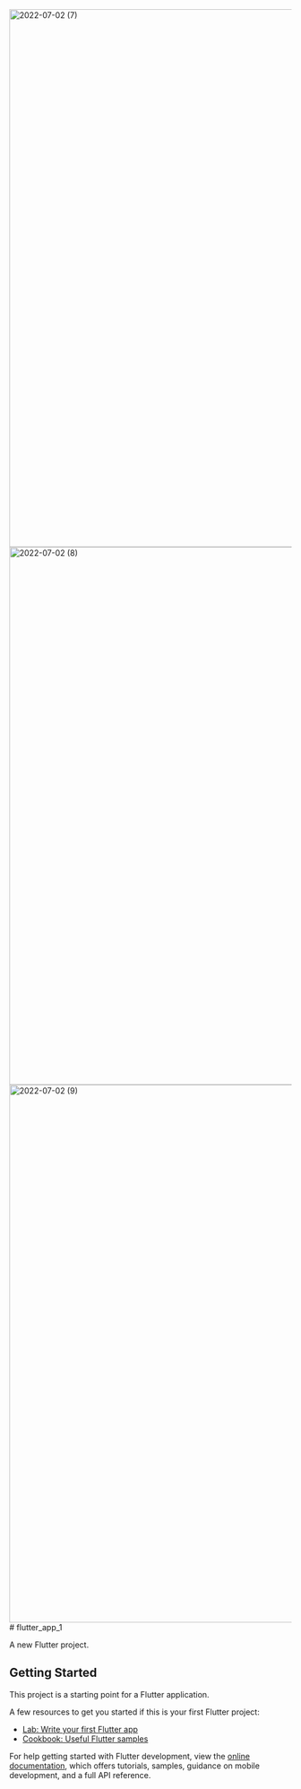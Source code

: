 <img width="960" alt="2022-07-02 (7)" src="https://user-images.githubusercontent.com/85693353/176999289-978662f4-f629-46cd-9e66-ecf984f12b5c.png">
<img width="960" alt="2022-07-02 (8)" src="https://user-images.githubusercontent.com/85693353/176999294-1fb7e051-7417-4622-b85c-0ebf9b981748.png">
<img width="960" alt="2022-07-02 (9)" src="https://user-images.githubusercontent.com/85693353/176999299-47e2e6a4-8f42-432a-b074-21a33fcaed5d.png">
# flutter_app_1

A new Flutter project.

## Getting Started

This project is a starting point for a Flutter application.

A few resources to get you started if this is your first Flutter project:

- [Lab: Write your first Flutter app](https://docs.flutter.dev/get-started/codelab)
- [Cookbook: Useful Flutter samples](https://docs.flutter.dev/cookbook)

For help getting started with Flutter development, view the
[online documentation](https://docs.flutter.dev/), which offers tutorials,
samples, guidance on mobile development, and a full API reference.
